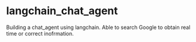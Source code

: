 # langchain_chat_agent

Building a chat_agent using langchain. Able to search Google to obtain
real time or correct inofrmation.


